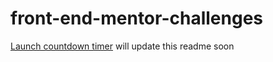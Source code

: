 # front-end-mentor-challenges
[Launch countdown timer](https://countdown-challenge-frontendmentor.vercel.app/)
will update this readme soon
